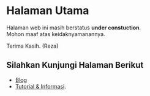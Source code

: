 # Halaman Utama

Halaman web ini masih berstatus **under constuction**.<br>
Mohon maaf atas keidaknyamanannya.

Terima Kasih. (Reza)

## Silahkan Kunjungi Halaman Berikut
- [Blog](/content/blog/)
- [Tutorial & Informasi](/content/tutorialinformasi/).
